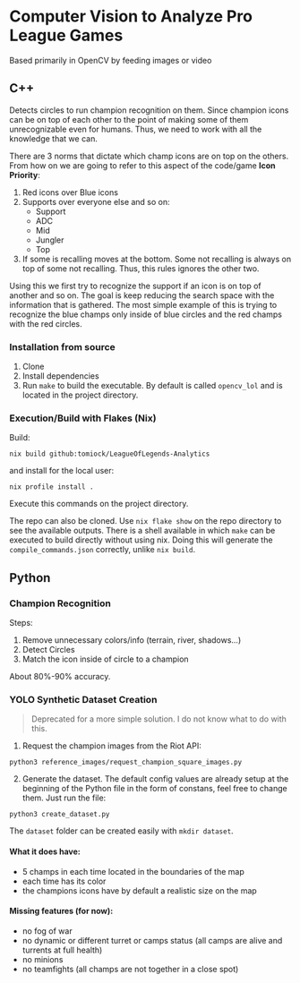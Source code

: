# Computer Vision to Analyze Pro League Games

Based primarily in OpenCV by feeding images or video

## C++

Detects circles to run champion recognition on them. Since champion icons can be on top of each other to the point of making some of them unrecognizable even for humans. Thus, we need to work with all the knowledge that we can.

There are 3 norms that dictate which champ icons are on top on the others. From how on we are going to refer to this aspect of the code/game **Icon Priority**: 
1. Red icons over Blue icons
2. Supports over everyone else and so on:
    - Support
    - ADC
    - Mid
    - Jungler
    - Top
3. If some is recalling moves at the bottom. Some not recalling is always on top of some not recalling. Thus, this rules ignores the other two.

Using this we first try to recognize the support if an icon is on top of another and so on. The goal is keep reducing the search space with the information that is gathered. The most simple example of this is trying to recognize the blue champs only inside of blue circles and the red champs with the red circles.

### Installation from source
1. Clone
2. Install dependencies
3. Run `make` to build the executable. By default is called `opencv_lol` and is located in the project directory.


### Execution/Build with Flakes (Nix)

Build:
```shell
nix build github:tomiock/LeagueOfLegends-Analytics
```
and install for the local user:
```shell
nix profile install .
```
Execute this commands on the project directory.

The repo can also be cloned. Use `nix flake show` on the repo directory to see the available outputs. There is a shell available in which `make` can be executed to build directly without using nix. Doing this will generate the `compile_commands.json` correctly, unlike `nix build`.

## Python

### Champion Recognition

Steps:
1. Remove unnecessary colors/info (terrain, river, shadows...)
2. Detect Circles
3. Match the icon inside of circle to a champion

About 80%-90% accuracy.

### YOLO Synthetic Dataset Creation

>  Deprecated for a more simple solution. I do not know what to do with this.

1. Request the champion images from the Riot API:
```
python3 reference_images/request_champion_square_images.py
```
2. Generate the dataset.
The default config values are already setup at the beginning of the Python file in the form of constans, feel free to change them. Just run the file:
```
python3 create_dataset.py
```
The `dataset` folder can be created easily with `mkdir dataset`.

#### What it does have:
- 5 champs in each time located in the boundaries of the map
- each time has its color
- the champions icons have by default a realistic size on the map

#### Missing features (for now):
- no fog of war
- no dynamic or different turret or camps status (all camps are alive and turrents at full health)
- no minions
- no teamfights (all champs are not together in a close spot)
